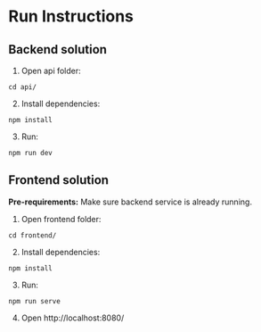 # Run Instructions

## Backend solution

1. Open api folder:

```
cd api/
```

2. Install dependencies:

```
npm install
```

3. Run:

```
npm run dev
```

## Frontend solution

**Pre-requirements:** Make sure backend service is already running.

1. Open frontend folder:

```
cd frontend/
```

2. Install dependencies:

```
npm install
```

3. Run:

```
npm run serve
```

4. Open http://localhost:8080/
